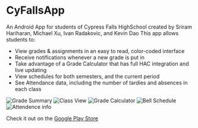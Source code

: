 # CyFallsApp

An Android App for students of Cypress Falls HighSchool created by Sriram Hariharan, Michael Xu, Ivan Radakovic, and Kevin Dao
This app allows students to:
- View grades & assignments in an easy to read, color-coded interface
- Receive notifications whenever a new grade is put in
- Take advantage of a Grade Calculator that has full HAC integration and live updating
- View schedules for both semesters, and the current period
- See Attendance data, including the number of tardies and absences in each class

![Grade Summary](https://lh3.googleusercontent.com/2yED-RzWplDG1vqkoKaY1GJhWxVUDlA4HaoL61Uwv1RBbbFt1cM3ayJhE-7wjEwp6GF8=h310-rw)
![Class View](https://lh3.googleusercontent.com/aaxnSYjjOOVbO2U0WQxDF6dlyq1g9-w7BvKw1duXVw4jSm-CnJ6ziD_18S-uR7gz_Q=h310-rw)
![Grade Calculator](https://lh3.googleusercontent.com/Z3RsCAi4XmC5aMXN3klBv1EEmQAX3NZbR044mp7yxiT-xMHf0GOQrwgB16XBB7hCU3c=h310-rw)
![Bell Schedule](https://lh3.googleusercontent.com/6xQS1smkHI9HcJXEF2zAEXvmojeNdgblKqy6r_yhJ-ebtVTpWetNqaKSaIhOKMXII-4=h310-rw)
![Attendence info](https://lh3.googleusercontent.com/xDzjG-s0dQrXfg2w8_2ebIKJKcRPxi4vvR36Mf-ergQrvoN0ANdkhSPUKUHbiwcalg=h310-rw)

Check it out on the [Google Play Store](https://play.google.com/store/apps/details?id=com.cyfalls.sriramhariharan.cyfallsapp2016) 

 










